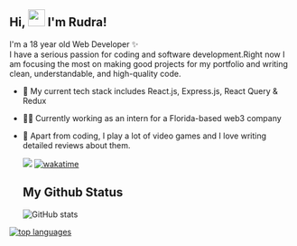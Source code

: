 ## Hi, <img src="https://raw.githubusercontent.com/MartinHeinz/MartinHeinz/master/wave.gif" width="30px"> I'm Rudra!

I'm a 18 year old Web Developer ✨
<br>
I have a serious passion for coding and software development.Right now I am focusing the most on making good projects for my portfolio and writing clean, understandable, and high-quality code.
<br>

- 🔧 My current tech stack includes React.js, Express.js, React Query & Redux
- 👩‍💻 Currently working as an intern for a Florida-based web3 company
- 🚀 Apart from coding, I play a lot of video games and I love writing detailed reviews about them.
  <br>

  ![](https://visitor-badge.laobi.icu/badge?page_id=rk03ind.visitor-badge&style=flat-square&color=0088cc)
  [![wakatime](https://wakatime.com/badge/user/a7924e1b-9408-4de7-aac3-b6d8a4e258a1.svg)](https://wakatime.com/@a7924e1b-9408-4de7-aac3-b6d8a4e258a1)

  ## My Github Status

  ![GitHub stats](https://github-readme-stats.vercel.app/api?username=rk03ind&theme=tokyonight&show_icons=true)

[![ top languages](https://github-readme-stats.vercel.app/api/top-langs/?username=rk03ind&theme=blue-green)](https://github.com/anuraghazra/github-readme-stats)

